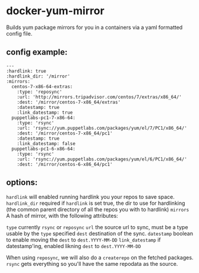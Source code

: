 # docker-yum-mirror

Builds yum package mirrors for you in a containers via a yaml formatted config file.

## config example:

```
---
:hardlink: true
:hardlink_dir: '/mirror'
:mirrors:
  centos-7-x86-64-extras:
    :type: 'reposync'
    :url: 'http://mirrors.tripadvisor.com/centos/7/extras/x86_64/'
    :dest: '/mirror/centos-7-x86_64/extras'
    :datestamp: true
    :link_datestamp: true
  puppetlabs-pc1-7-x86-64:
    :type: 'rsync'
    :url: 'rsync://yum.puppetlabs.com/packages/yum/el/7/PC1/x86_64/'
    :dest: '/mirror/centos-7-x86_64/pc1'
    :datestamp: true
    :link_datestamp: false
  puppetlabs-pc1-6-x86-64:
    :type: 'rsync'
    :url: 'rsync://yum.puppetlabs.com/packages/yum/el/6/PC1/x86_64/'
    :dest: '/mirror/centos-6-x86_64/pc1'
```

## options:

`hardlink` will enabled running hardlink you your repos to save space.
`hardlink_dir` required if `hardlink` is set true, the dir to use for hardlinking (the common parent directory of all the repos you with to hardlink)
`mirrors` A hash of mirror, with the following attributes:

`type` currently `rsync` or `reposync`
`url` the source url to sync, must be a type usable by the `type` specified
`dest` destination of the sync.
`datestamp` boolean to enable moving the `dest` to `dest.YYYY-MM-DD`
`link_datestamp` if datestamp'ing, enabled likning `dest` to `dest.YYYY-MM-DD`

When using `reposync`, we will also do a `createrepo` on the fetched packages. `rsync` gets everything so you'll have the same repodata as the source.
